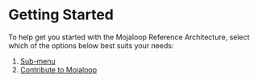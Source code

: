 # Getting Started

To help get you started with the Mojaloop Reference Architecture, select which of the options below best suits your needs:

1. [Sub-menu](./sub-menu/)
2. [Contribute to Mojaloop](https://docs.mojaloop.io/documentation/)
